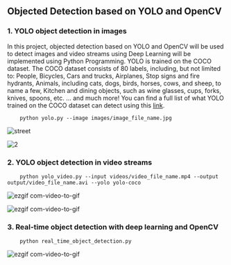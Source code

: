 ## Objected Detection based on YOLO and OpenCV


### 1. YOLO object detection in images

In this project, objected detection based on YOLO and OpenCV will be used to detect images and video streams using Deep Learning will be implemented using Python Programming. YOLO is trained on the COCO dataset. The COCO dataset consists of 80 labels, including, but not limited to:
People, Bicycles, Cars and trucks, Airplanes, Stop signs and fire hydrants, Animals, including cats, dogs, birds, horses, cows, and sheep, to name a few, Kitchen and dining objects, such as wine glasses, cups, forks, knives, spoons, etc. … and much more!
You can find a full list of what YOLO trained on the COCO dataset can detect using this [link](https://github.com/pjreddie/darknet/blob/master/data/coco.names).

        python yolo.py --image images/image_file_name.jpg
        
        
        
![street](https://user-images.githubusercontent.com/81799459/226161306-225e0a4f-0ba4-4249-a5c6-fae9ea7cfe9f.gif)


![2](https://user-images.githubusercontent.com/81799459/226163322-c72a5041-255a-4840-8aa9-fa8d3c4ee13c.gif)



### 2. YOLO object detection in video streams

        python yolo_video.py --input videos/video_file_name.mp4 --output output/video_file_name.avi --yolo yolo-coco
        


![ezgif com-video-to-gif](https://user-images.githubusercontent.com/81799459/226162430-19df3b94-be43-4292-ac55-07d84fa150f8.gif)



![ezgif com-video-to-gif](https://user-images.githubusercontent.com/81799459/226166537-cc098f4f-36f6-40f1-bd1e-d9188f1a21ae.gif)



### 3. Real-time object detection with deep learning and OpenCV

        python real_time_object_detection.py
        
        
        

![ezgif com-video-to-gif](https://user-images.githubusercontent.com/81799459/226170172-59c0715f-41bd-4988-9834-939816dedd95.gif)



